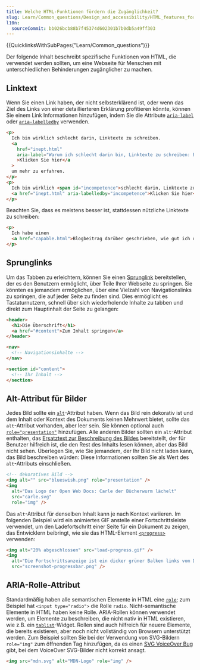 ```yaml
---
title: Welche HTML-Funktionen fördern die Zugänglichkeit?
slug: Learn/Common_questions/Design_and_accessibility/HTML_features_for_accessibility
l10n:
  sourceCommit: bb026bcb88b7f45374d602301b7b0db5a49ff303
---
```


{{QuicklinksWithSubPages("Learn/Common_questions")}}

Der folgende Inhalt beschreibt spezifische Funktionen von HTML, die verwendet werden sollten, um eine Webseite für Menschen mit unterschiedlichen Behinderungen zugänglicher zu machen.

## Linktext

Wenn Sie einen Link haben, der nicht selbsterklärend ist, oder wenn das Ziel des Links von einer detaillierteren Erklärung profitieren könnte, können Sie einem Link Informationen hinzufügen, indem Sie die Attribute [`aria-label`](/de/docs/Web/Accessibility/ARIA/Attributes/aria-label) oder [`aria-labelledby`](/de/docs/Web/Accessibility/ARIA/Attributes/aria-labelledby) verwenden.

```html
<p>
  Ich bin wirklich schlecht darin, Linktexte zu schreiben.
  <a
    href="inept.html"
    aria-label="Warum ich schlecht darin bin, Linktexte zu schreiben: Eine Erklärung und eine Entschuldigung."
    >Klicken Sie hier</a
  >
  um mehr zu erfahren.
</p>
<p>
  Ich bin wirklich <span id="incompetence">schlecht darin, Linktexte zu schreiben</span>.
  <a href="inept.html" aria-labelledby="incompetence">Klicken Sie hier</a>, um mehr zu erfahren.
</p>
```

Beachten Sie, dass es meistens besser ist, stattdessen nützliche Linktexte zu schreiben:

```html
<p>
  Ich habe einen
  <a href="capable.html">Blogbeitrag darüber geschrieben, wie gut ich darin bin, Linktexte zu schreiben</a>.
</p>
```

## Sprunglinks

Um das Tabben zu erleichtern, können Sie einen [Sprunglink](/de/docs/Web/HTML/Element/a#skip_links) bereitstellen, der es den Benutzern ermöglicht, über Teile Ihrer Webseite zu springen. Sie könnten es jemandem ermöglichen, über eine Vielzahl von Navigationslinks zu springen, die auf jeder Seite zu finden sind. Dies ermöglicht es Tastaturnutzern, schnell über sich wiederholende Inhalte zu tabben und direkt zum Hauptinhalt der Seite zu gelangen:

```html
<header>
  <h1>Die Überschrift</h1>
  <a href="#content">Zum Inhalt springen</a>
</header>

<nav>
  <!-- Navigationsinhalte -->
</nav>

<section id="content">
  <!-- Ihr Inhalt -->
</section>
```

## Alt-Attribut für Bilder

Jedes Bild sollte ein [`alt`](/de/docs/Web/HTML/Element/img#alt)-Attribut haben. Wenn das Bild rein dekorativ ist und dem Inhalt oder Kontext des Dokuments keinen Mehrwert bietet, sollte das `alt`-Attribut vorhanden, aber leer sein. Sie können optional auch [`role="presentation"`](/de/docs/Web/Accessibility/ARIA/Roles/presentation_role) hinzufügen. Alle anderen Bilder sollten ein `alt`-Attribut enthalten, das [Ersatztext zur Beschreibung des Bildes](/de/docs/Web/API/HTMLImageElement/alt#usage_notes) bereitstellt, der für Benutzer hilfreich ist, die den Rest des Inhalts lesen können, aber das Bild nicht sehen. Überlegen Sie, wie Sie jemandem, der Ihr Bild nicht laden kann, das Bild beschreiben würden: Diese Informationen sollten Sie als Wert des `alt`-Attributs einschließen.

```html
<!-- dekoratives Bild -->
<img alt="" src="blueswish.png" role="presentation" />
<img
  alt="Das Logo der Open Web Docs: Carle der Bücherwurm lächelt"
  src="carle.svg"
  role="img" />
```

Das `alt`-Attribut für denselben Inhalt kann je nach Kontext variieren. Im folgenden Beispiel wird ein animiertes GIF anstelle einer Fortschrittsleiste verwendet, um den Ladefortschritt einer Seite für ein Dokument zu zeigen, das Entwicklern beibringt, wie sie das HTML-Element [`<progress>`](/de/docs/Web/HTML/Element/progress) verwenden:

```html
<img alt="20% abgeschlossen" src="load-progress.gif" />
<img
  alt="Die Fortschrittsanzeige ist ein dicker grüner Balken links vom Daumen und eine dünne graue Linie rechts. Der Daumen ist ein Kreis mit einem Durchmesser der Höhe des grünen Bereichs."
  src="screenshot-progressbar.png" />
```

## ARIA-Rolle-Attribut

Standardmäßig haben alle semantischen Elemente in HTML eine [`role`](/de/docs/Web/Accessibility/ARIA/Roles); zum Beispiel hat `<input type="radio">` die Rolle `radio`. Nicht-semantische Elemente in HTML haben keine Rolle. ARIA-Rollen können verwendet werden, um Elemente zu beschreiben, die nicht nativ in HTML existieren, wie z.B. ein [`tablist`](/de/docs/Web/Accessibility/ARIA/Roles/tablist_role)-Widget. Rollen sind auch hilfreich für neuere Elemente, die bereits existieren, aber noch nicht vollständig von Browsern unterstützt werden. Zum Beispiel sollten Sie bei der Verwendung von SVG-Bildern `role="img"` zum öffnenden Tag hinzufügen, da es einen [SVG VoiceOver Bug](https://webkit.org/b/216364) gibt, bei dem VoiceOver SVG-Bilder nicht korrekt ansagt.

```html
<img src="mdn.svg" alt="MDN-Logo" role="img" />
```

